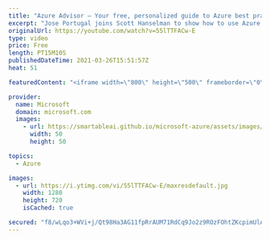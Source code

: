 ```yaml
---
title: "Azure Advisor – Your free, personalized guide to Azure best practices | Azure Friday"
excerpt: "Jose Portugal joins Scott Hanselman to show how to use Azure Advisor to optimize your Azure workload usage, lower costs, increase efficiency, and improve security.  0:00 – Introduction 2:27 – Demo: Azure Advisor 6:30 – Demo: Alerts 7:06 – Demo: Recommendation digests 8:43 – Demo: Advisor Score 12:42"
originalUrl: https://youtube.com/watch?v=55lTTFACw-E
type: video
price: Free
length: PT15M10S
publishedDateTime: 2021-03-26T15:51:57Z
heat: 51

featuredContent: "<iframe width=\"800\" height=\"500\" frameborder=\"0\" src=\"https://www.youtube.com/embed/55lTTFACw-E\" allow=\"accelerometer; autoplay; encrypted-media; gyroscope; picture-in-picture\" allowfullscreen></iframe>"

provider:
  name: Microsoft
  domain: microsoft.com
  images:
    - url: https://smartableai.github.io/microsoft-azure/assets/images/organizations/microsoft.com-50x50.jpg
      width: 50
      height: 50

topics:
  - Azure

images:
  - url: https://i.ytimg.com/vi/55lTTFACw-E/maxresdefault.jpg
    width: 1280
    height: 720
    isCached: true

secured: "f8/wLqo3+WVi+j/Qt98Ha3AG11fpRrAUM71RdCq9Jo2z9ROzFOhtZKcpimUlAzBJT9WW2BEoXNhvAmX3J1l1Uz8jEsu59oP6BkC4VKutYjSBapGphZplMsBJgmVSrJjpNA7Vfnz6fsgoq9XrAfIXb2n0nWk+VbS/EIyFOCktManxiBXGqHahVgnLRkcegerRLITnECGonfAbWc+dy9yA3mWK/iQrumkaNZN3ztFyBBaDooUrJeRJOzXh4ii8xa0KbpxrNJKhShmcybbTonH7yMvgKz5Guhh+uneyqD8x6RD9/aZK9U8fuscaNKzFLXambvCcqrnyaDvKN5GpEdAsGYmYgic517FOB48wrHLbaiKFD+mBDSd2qY7EjziYHeKalRzyHYkpePZO7wLk0PQWH6svZ7GGTY4j588b2hzwU04=;HSn8Jbt01wo1Uw0LjLtP1A=="
---
```


